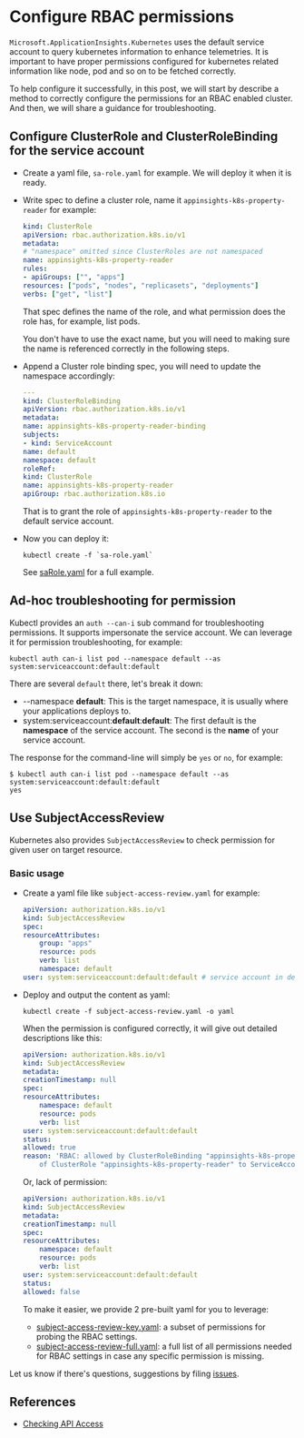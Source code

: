 # Configure RBAC permissions

`Microsoft.ApplicationInsights.Kubernetes` uses the default service account to query kubernetes information to enhance telemetries. It is important to have proper permissions configured for kubernetes related information like node, pod and so on to be fetched correctly.

To help configure it successfully, in this post, we will start by describe a method to correctly configure the permissions for an RBAC enabled cluster. And then, we will share a guidance for troubleshooting.

## Configure ClusterRole and ClusterRoleBinding for the service account

* Create a yaml file, `sa-role.yaml` for example. We will deploy it when it is ready.

* Write spec to define a cluster role, name it `appinsights-k8s-property-reader` for example:
 
    ```yaml
    kind: ClusterRole
    apiVersion: rbac.authorization.k8s.io/v1
    metadata:
    # "namespace" omitted since ClusterRoles are not namespaced
    name: appinsights-k8s-property-reader
    rules:
    - apiGroups: ["", "apps"]
    resources: ["pods", "nodes", "replicasets", "deployments"]
    verbs: ["get", "list"]
    ```
    That spec defines the name of the role, and what permission does the role has, for example, list pods.

    You don't have to use the exact name, but you will need to making sure the name is referenced correctly in the following steps.

* Append a Cluster role binding spec, you will need to update the namespace accordingly:

    ```yaml
    ---
    kind: ClusterRoleBinding
    apiVersion: rbac.authorization.k8s.io/v1
    metadata:
    name: appinsights-k8s-property-reader-binding
    subjects:
    - kind: ServiceAccount
    name: default
    namespace: default
    roleRef:
    kind: ClusterRole
    name: appinsights-k8s-property-reader
    apiGroup: rbac.authorization.k8s.io
    ```
    
    That is to grant the role of `appinsights-k8s-property-reader` to the default service account.
    
* Now you can deploy it:

    ```shell
    kubectl create -f `sa-role.yaml`
    ```
    See [saRole.yaml](../examples/BasicUsage_clr21_RBAC/k8s/saRole.yaml) for a full example.

## Ad-hoc troubleshooting for permission

Kubectl provides an `auth --can-i` sub command for troubleshooting permissions. It supports impersonate the service account. We can leverage it for permission troubleshooting, for example:

```shell
kubectl auth can-i list pod --namespace default --as system:serviceaccount:default:default
```

There are several `default` there, let's break it down:

* --namespace **default**: This is the target namespace, it is usually where your applications deploys to.
* system:serviceaccount:**default**:**default**: The first default is the **namespace** of the service account. The second is the **name** of your service account.

The response for the command-line will simply be `yes` or `no`, for example:

```shell
$ kubectl auth can-i list pod --namespace default --as system:serviceaccount:default:default
yes
```

## Use SubjectAccessReview

Kubernetes also provides `SubjectAccessReview` to check permission for given user on target resource.

### Basic usage

* Create a yaml file like `subject-access-review.yaml` for example:

    ```yaml
    apiVersion: authorization.k8s.io/v1
    kind: SubjectAccessReview
    spec:
    resourceAttributes:
        group: "apps"
        resource: pods
        verb: list
        namespace: default
    user: system:serviceaccount:default:default # service account in default namespace and named default
    ```
* Deploy and output the content as yaml:

    ```shell
    kubectl create -f subject-access-review.yaml -o yaml
    ```
    When the permission is configured correctly, it will give out detailed descriptions like this:

    ```yaml
    apiVersion: authorization.k8s.io/v1
    kind: SubjectAccessReview
    metadata:
    creationTimestamp: null
    spec:
    resourceAttributes:
        namespace: default
        resource: pods
        verb: list
    user: system:serviceaccount:default:default
    status:
    allowed: true
    reason: 'RBAC: allowed by ClusterRoleBinding "appinsights-k8s-property-reader-binding"
        of ClusterRole "appinsights-k8s-property-reader" to ServiceAccount "default/default"'
    ```

    Or, lack of permission:
    
    ```yaml
    apiVersion: authorization.k8s.io/v1
    kind: SubjectAccessReview
    metadata:
    creationTimestamp: null
    spec:
    resourceAttributes:
        namespace: default
        resource: pods
        verb: list
    user: system:serviceaccount:default:default
    status:
    allowed: false
    ```

    To make it easier, we provide 2 pre-built yaml for you to leverage:

    * [subject-access-review-key.yaml](./subject-access-review-key.yaml): a subset of permissions for probing the RBAC settings.
    * [subject-access-review-full.yaml](./subject-access-review-full.yaml): a full list of all permissions needed for RBAC settings in case any specific permission is missing.

Let us know if there's questions, suggestions by filing [issues](https://github.com/microsoft/ApplicationInsights-Kubernetes/issues).

## References

* [Checking API Access](https://kubernetes.io/docs/reference/access-authn-authz/authorization/#checking-api-access)
